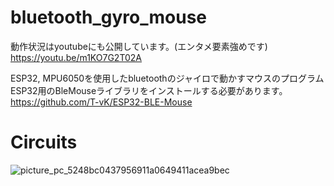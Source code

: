 # bluetooth_gyro_mouse

動作状況はyoutubeにも公開しています。(エンタメ要素強めです)
https://youtu.be/m1KO7G2T02A

ESP32, MPU6050を使用したbluetoothのジャイロで動かすマウスのプログラム
ESP32用のBleMouseライブラリをインストールする必要があります。https://github.com/T-vK/ESP32-BLE-Mouse

# Circuits
![picture_pc_5248bc0437956911a0649411acea9bec](https://user-images.githubusercontent.com/22733958/118673461-fc42a100-b833-11eb-9869-2fa7800ffb94.png)
